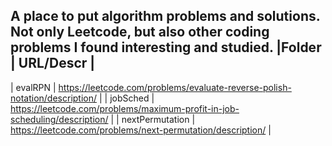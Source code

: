 A place to put algorithm problems and solutions. Not only Leetcode, but also other coding problems I found interesting and studied.
|Folder            |  URL/Descr                                                                          |
---------------------------------------------------------------------------------------------------------
| evalRPN          |   https://leetcode.com/problems/evaluate-reverse-polish-notation/description/ |
| jobSched         |   https://leetcode.com/problems/maximum-profit-in-job-scheduling/description/ |
| nextPermutation  |   https://leetcode.com/problems/next-permutation/description/ |


